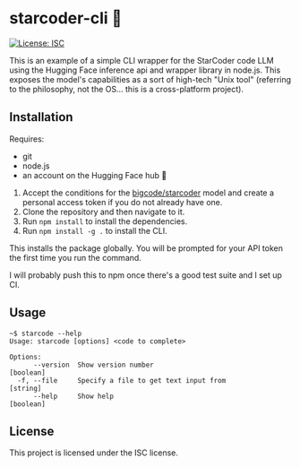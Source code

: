 # starcoder-cli 🌟
[![License: ISC](https://img.shields.io/badge/License-ISC-blue.svg)](https://opensource.org/licenses/ISC)


This is an example of a simple CLI wrapper for the StarCoder code LLM using the Hugging Face inference api and wrapper library in node.js. This exposes the model's capabilities as a sort of high-tech "Unix tool" (referring to the philosophy, not the OS... this is a cross-platform project).



## Installation
Requires:
- git
- node.js
- an account on the Hugging Face hub 🤗

1. Accept the conditions for the [bigcode/starcoder](https://huggingface.co/bigcode/starcoder) model and create a personal access token if you do not already have one.
2. Clone the repository and then navigate to it.
3. Run ```npm install``` to install the dependencies.
4. Run ```npm install -g .``` to install the CLI.

This installs the package globally. You will be prompted for your API token the first time you run the command.

I will probably push this to npm once there's a good test suite and I set up CI.

## Usage

```
~$ starcode --help
Usage: starcode [options] <code to complete>

Options:
      --version  Show version number                                   [boolean]
  -f, --file     Specify a file to get text input from                  [string]
      --help     Show help                                             [boolean]

```

## License

This project is licensed under the ISC license.
